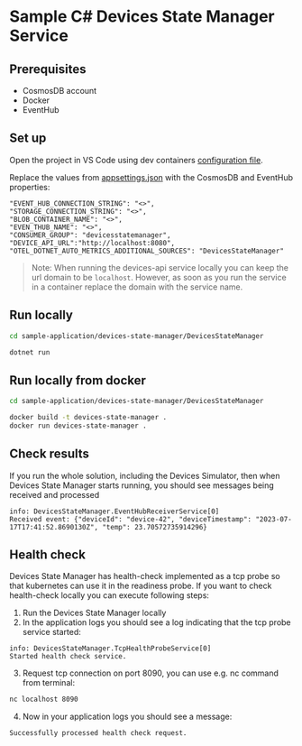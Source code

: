 # Sample C# Devices State Manager Service

## Prerequisites

- CosmosDB account
- Docker
- EventHub

## Set up

Open the project in VS Code using dev containers [configuration file](../../.devcontainer/devcontainer.json).

Replace the values from [appsettings.json](appsettings.json) with the CosmosDB and EventHub properties:

```text
"EVENT_HUB_CONNECTION_STRING": "<>",
"STORAGE_CONNECTION_STRING": "<>",
"BLOB_CONTAINER_NAME": "<>",
"EVEN_THUB_NAME": "<>",
"CONSUMER_GROUP": "devicesstatemanager",
"DEVICE_API_URL":"http://localhost:8080",
"OTEL_DOTNET_AUTO_METRICS_ADDITIONAL_SOURCES": "DevicesStateManager"
```

> Note: When running the devices-api service locally you can keep the url domain to be `localhost`. However, as soon as you run the service in a container replace the domain with the service name.

## Run locally

```bash
cd sample-application/devices-state-manager/DevicesStateManager

dotnet run
```

## Run locally from docker

```bash
cd sample-application/devices-state-manager/DevicesStateManager

docker build -t devices-state-manager .
docker run devices-state-manager .
```

## Check results

If you run the whole solution, including the Devices Simulator, then when Devices State Manager starts running, you should see messages being received and processed

```text
info: DevicesStateManager.EventHubReceiverService[0]
Received event: {"deviceId": "device-42", "deviceTimestamp": "2023-07-17T17:41:52.8690130Z", "temp": 23.70572735914296}
```

## Health check

Devices State Manager has health-check implemented as a tcp probe so that kubernetes can use it in the readiness probe. If you want to check health-check locally you can execute following steps:

1. Run the Devices State Manager locally
2. In the application logs you should see a log indicating that the tcp probe service started:

```
info: DevicesStateManager.TcpHealthProbeService[0]
Started health check service.
```

3. Request tcp connection on port 8090, you can use e.g. nc command from terminal:

```bash
nc localhost 8090
```

4. Now in your application logs you should see a message:

```
Successfully processed health check request.
```
